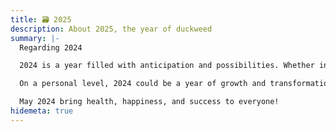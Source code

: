 ```yaml
---
title: 🗃️ 2025
description: About 2025, the year of duckweed
summary: |-
  Regarding 2024  

  2024 is a year filled with anticipation and possibilities. Whether in terms of technological advancements, economic development, or cultural exchanges, it holds significant importance. Many countries and regions will hold major elections, while international cooperation and competition will continue to evolve. Additionally, 2024 marks the 75th anniversary of the founding of the People's Republic of China, making it a year of special significance for the Chinese people.  

  On a personal level, 2024 could be a year of growth and transformation. Whether it's career planning, academic pursuits, or lifestyle choices, this year offers opportunities to set new goals and embrace change.  

  May 2024 bring health, happiness, and success to everyone!
hidemeta: true
---
```


